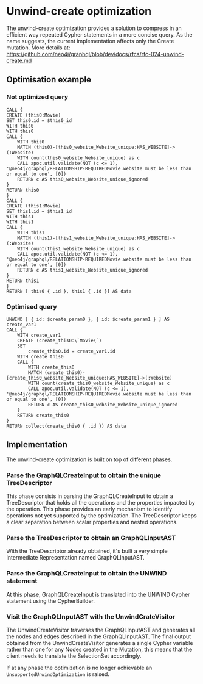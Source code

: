 # Unwind-create optimization

The unwind-create optimization provides a solution to compress in an efficient way repeated Cypher statements in a more concise query.
As the name suggests, the current implementation affects only the Create mutation.
More details at: https://github.com/neo4j/graphql/blob/dev/docs/rfcs/rfc-024-unwind-create.md

## Optimisation example

### Not optimized query

```
CALL {
CREATE (this0:Movie)
SET this0.id = $this0_id
WITH this0
WITH this0
CALL {
    WITH this0
    MATCH (this0)-[this0_website_Website_unique:HAS_WEBSITE]->(:Website)
    WITH count(this0_website_Website_unique) as c
    CALL apoc.util.validate(NOT (c <= 1), '@neo4j/graphql/RELATIONSHIP-REQUIREDMovie.website must be less than or equal to one', [0])
    RETURN c AS this0_website_Website_unique_ignored
}
RETURN this0
}
CALL {
CREATE (this1:Movie)
SET this1.id = $this1_id
WITH this1
WITH this1
CALL {
    WITH this1
    MATCH (this1)-[this1_website_Website_unique:HAS_WEBSITE]->(:Website)
    WITH count(this1_website_Website_unique) as c
    CALL apoc.util.validate(NOT (c <= 1), '@neo4j/graphql/RELATIONSHIP-REQUIREDMovie.website must be less than or equal to one', [0])
    RETURN c AS this1_website_Website_unique_ignored
}
RETURN this1
}
RETURN [ this0 { .id }, this1 { .id }] AS data
```

### Optimised query

```
UNWIND [ { id: $create_param0 }, { id: $create_param1 } ] AS create_var1
CALL {
    WITH create_var1
    CREATE (create_this0:\`Movie\`)
    SET
        create_this0.id = create_var1.id
    WITH create_this0
    CALL {
        WITH create_this0
        MATCH (create_this0)-[create_this0_website_Website_unique:HAS_WEBSITE]->(:Website)
        WITH count(create_this0_website_Website_unique) as c
        CALL apoc.util.validate(NOT (c <= 1), '@neo4j/graphql/RELATIONSHIP-REQUIREDMovie.website must be less than or equal to one', [0])
        RETURN c AS create_this0_website_Website_unique_ignored
    }
    RETURN create_this0
}
RETURN collect(create_this0 { .id }) AS data
```

## Implementation

The unwind-create optimization is built on top of different phases.

### Parse the GraphQLCreateInput to obtain the unique TreeDescriptor

This phase consists in parsing the GraphQLCreateInput to obtain a TreeDescriptor that holds all the operations and the properties impacted by the operation.
This phase provides an early mechanism to identify operations not yet supported by the optimization.
The TreeDescriptor keeps a clear separation between scalar properties and nested operations.

### Parse the TreeDescriptor to obtain an GraphQLInputAST

With the TreeDescriptor already obtained, it's built a very simple Intermediate Representation named GraphQLInputAST.

### Parse the GraphQLCreateInput to obtain the UNWIND statement

At this phase, GraphQLCreateInput is translated into the UNWIND Cypher statement using the CypherBuilder.

### Visit the GraphQLInputAST with the UnwindCrateVisitor

The UnwindCreateVisitor traverses the GraphQLInputAST and generates all the nodes and edges described in the GraphQLInputAST.
The final output obtained from the UnwindCreateVisitor generates a single Cypher variable rather than one for any Nodes created in the Mutation, this means that the client needs to translate the SelectionSet accordingly.


If at any phase the optimization is no longer achievable an `UnsupportedUnwindOptimization` is raised.


